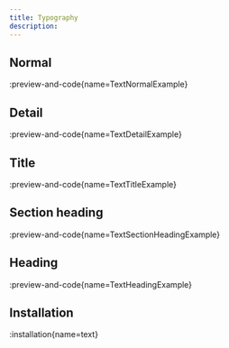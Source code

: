 ```yaml
---
title: Typography
description:
---
```


## Normal

:preview-and-code{name=TextNormalExample}

## Detail

:preview-and-code{name=TextDetailExample}

## Title

:preview-and-code{name=TextTitleExample}

## Section heading

:preview-and-code{name=TextSectionHeadingExample}

## Heading

:preview-and-code{name=TextHeadingExample}

## Installation

:installation{name=text}
